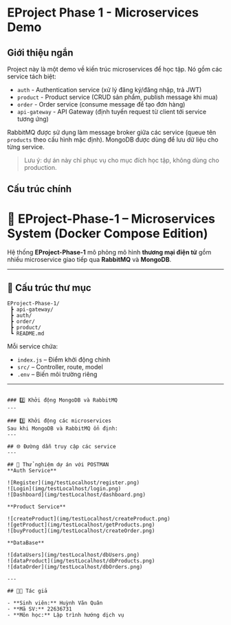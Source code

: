 # EProject Phase 1 - Microservices Demo

## Giới thiệu ngắn

Project này là một demo về kiến trúc microservices để học tập. Nó gồm các service tách biệt:

- `auth` - Authentication service (xử lý đăng ký/đăng nhập, trả JWT)
- `product` - Product service (CRUD sản phẩm, publish message khi mua)
- `order` - Order service (consume message để tạo đơn hàng)
- `api-gateway` - API Gateway (định tuyến request từ client tới service tương ứng)

RabbitMQ được sử dụng làm message broker giữa các service (queue tên `products` theo cấu hình mặc định). MongoDB được dùng để lưu dữ liệu cho từng service.

> Lưu ý: dự án này chỉ phục vụ cho mục đích học tập, không dùng cho production.

## Cấu trúc chính
# 🧱 EProject-Phase-1 – Microservices System (Docker Compose Edition)

Hệ thống **EProject-Phase-1** mô phỏng mô hình **thương mại điện tử** gồm nhiều microservice giao tiếp qua **RabbitMQ** và **MongoDB**.

---

## 📁 Cấu trúc thư mục

```
EProject-Phase-1/
 ┣ api-gateway/
 ┣ auth/
 ┣ order/
 ┣ product/
 ┗ README.md
```

Mỗi service chứa:
- `index.js` – Điểm khởi động chính
- `src/` – Controller, route, model
- `.env` – Biến môi trường riêng

---
```

### 2️⃣ Khởi động MongoDB và RabbitMQ
---

### 3️⃣ Khởi động các microservices
Sau khi MongoDB và RabbitMQ ổn định:
---

## 🌐 Đường dẫn truy cập các service
---

## 🧩 Thử nghiệm dự án với POSTMAN
**Auth Service**

![Register](img/testLocalhost/register.png)
![Login](img/testLocalhost/login.png)
![Dashboard](img/testLocalhost/dashboard.png)

**Product Service**

![createProduct](img/testLocalhost/createProduct.png)
![getProduct](img/testLocalhost/getProducts.png)
![buyProduct](img/testLocalhost/createOrder.png)

**DataBase**

![dataUsers](img/testLocalhost/dbUsers.png)
![dataProduct](img/testLocalhost/dbProducts.png)
![dataOrder](img/testLocalhost/dbOrders.png)

---

## 👨‍💻 Tác giả

- **Sinh viên:** Huỳnh Văn Quân
- **Mã SV:** 22636731
- **Môn học:** Lập trình hướng dịch vụ
